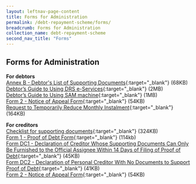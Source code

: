 ```yaml
---
layout: leftnav-page-content
title: Forms for Administration
permalink: /debt-repayment-scheme/forms/
breadcrumb: Forms for Administration
collection_name: debt-repayment-scheme
second_nav_title: "Forms"
---
```

Forms for Administration
---
**For debtors**<br>
[Annex B - Debtor's List of Supporting Documents](/files/AnnexB(Debtor'sListofSupportingDocuments).pdf){:target="_blank"} (68KB)<br>
[Debtor’s Guide to Using DRS e-Services](/files/Debtor'sGuidetoUsingDRSe-Services.pdf){:target="_blank"} (2MB)<br>
[Debtor’s Guide to Using SAM machine](/files/UserGuideforSAM_DRS.pdf){:target="_blank"} (1MB)<br>
[Form 2 - Notice of Appeal Form](/files/Form2-NoticeofAppealForm.pdf){:target="_blank"} (54KB)<br>
[Request to Temporarily Reduce Monthly Instalment](/files/RequesttoTemporarilyReduceMonthlyInstalment.pdf){:target="_blank"} (164KB)<br>

**For creditors**<br>
[Checklist for supporting documents](/files/ChecklisttoCreditorsforSupportingDocuments_revisedversion20062018.pdf){:target="_blank"} (324KB)<br>
[Form 1 - Proof of Debt Form](/files/Form1-ProofofDebtFrom.pdf){:target="_blank"} (114kb)<br>
[Form DC1 - Declaration of Creditor Whose Supporting Documents Can Only Be Furnished to the Official Assignee Within 14 Days of Filing of Proof of Debt](/files/FormDC1DRS.pdf){:target="_blank"} (45KB)<br>
[Form DC2 - Declaration of Personal Creditor With No Documents to Support Proof of Debt](/files/FormDC2DRS.pdf){:target="_blank"} (41KB)<br>
[Form 2 - Notice of Appeal Form](/files/Form2-NoticeofAppealForm.pdf){:target="_blank"} (54KB)<br>
